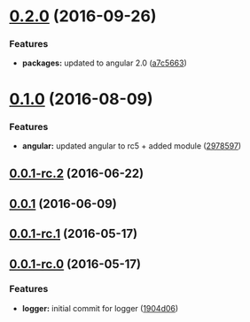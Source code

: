 <a name="0.2.0"></a>
# [0.2.0](https://github.com/sketch7/ssv-ng2-core/compare/0.1.0...v0.2.0) (2016-09-26)


### Features

* **packages:** updated to angular 2.0 ([a7c5663](https://github.com/sketch7/ssv-ng2-core/commit/a7c5663))



<a name="0.1.0"></a>
# [0.1.0](https://github.com/sketch7/ssv-ng2-core/compare/0.0.1-rc.2...0.1.0) (2016-08-09)


### Features

* **angular:** updated angular to rc5 + added module ([2978597](https://github.com/sketch7/ssv-ng2-core/commit/2978597))



<a name="0.0.1-rc.2"></a>
## [0.0.1-rc.2](https://github.com/sketch7/ssv-ng2-core/compare/0.0.1...0.0.1-rc.2) (2016-06-22)



<a name="0.0.1"></a>
## [0.0.1](https://github.com/sketch7/ssv-ng2-core/compare/0.0.1-rc.1...0.0.1) (2016-06-09)



<a name="0.0.1-rc.1"></a>
## [0.0.1-rc.1](https://github.com/sketch7/ssv-ng2-core/compare/0.0.1-rc.0...0.0.1-rc.1) (2016-05-17)



<a name="0.0.1-rc.0"></a>
## [0.0.1-rc.0](https://github.com/sketch7/ssv-ng2-core/compare/1904d06...0.0.1-rc.0) (2016-05-17)


### Features

* **logger:** initial commit for logger ([1904d06](https://github.com/sketch7/ssv-ng2-core/commit/1904d06))



